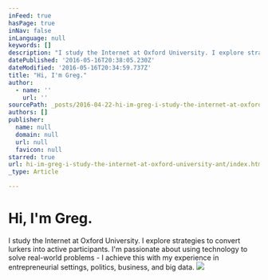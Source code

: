 ```yaml
---
inFeed: true
hasPage: true
inNav: false
inLanguage: null
keywords: []
description: "I study the Internet at Oxford University. I explore strategies to convert lurkers into active participants. I'm passionate about using technology to solve real-world problems - I achieve this with my experience in entrepreneurial settings, politics, business, and big data."
datePublished: '2016-05-16T20:38:05.230Z'
dateModified: '2016-05-16T20:34:59.737Z'
title: "Hi, I'm Greg."
author:
  - name: ''
    url: ''
sourcePath: _posts/2016-04-22-hi-im-greg-i-study-the-internet-at-oxford-university-ant.md
authors: []
publisher:
  name: null
  domain: null
  url: null
  favicon: null
starred: true
url: hi-im-greg-i-study-the-internet-at-oxford-university-ant/index.html
_type: Article

---
```

# Hi, I'm Greg.

I study the Internet at Oxford University. I explore strategies to convert lurkers into active participants. I'm passionate about using technology to solve real-world problems - I achieve this with my experience in entrepreneurial settings, politics, business, and big data.
![](https://the-grid-user-content.s3-us-west-2.amazonaws.com/17eeab7a-fc61-47b0-8302-7b7766893814.jpg)